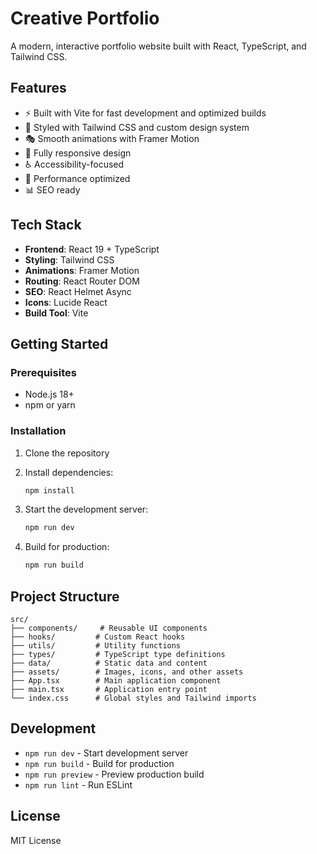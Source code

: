 # Creative Portfolio

A modern, interactive portfolio website built with React, TypeScript, and Tailwind CSS.

## Features

- ⚡ Built with Vite for fast development and optimized builds
- 🎨 Styled with Tailwind CSS and custom design system
- 🎭 Smooth animations with Framer Motion
- 📱 Fully responsive design
- ♿ Accessibility-focused
- 🚀 Performance optimized
- 📊 SEO ready

## Tech Stack

- **Frontend**: React 19 + TypeScript
- **Styling**: Tailwind CSS
- **Animations**: Framer Motion
- **Routing**: React Router DOM
- **SEO**: React Helmet Async
- **Icons**: Lucide React
- **Build Tool**: Vite

## Getting Started

### Prerequisites

- Node.js 18+ 
- npm or yarn

### Installation

1. Clone the repository
2. Install dependencies:
   ```bash
   npm install
   ```

3. Start the development server:
   ```bash
   npm run dev
   ```

4. Build for production:
   ```bash
   npm run build
   ```

## Project Structure

```
src/
├── components/     # Reusable UI components
├── hooks/         # Custom React hooks
├── utils/         # Utility functions
├── types/         # TypeScript type definitions
├── data/          # Static data and content
├── assets/        # Images, icons, and other assets
├── App.tsx        # Main application component
├── main.tsx       # Application entry point
└── index.css      # Global styles and Tailwind imports
```

## Development

- `npm run dev` - Start development server
- `npm run build` - Build for production
- `npm run preview` - Preview production build
- `npm run lint` - Run ESLint

## License

MIT License